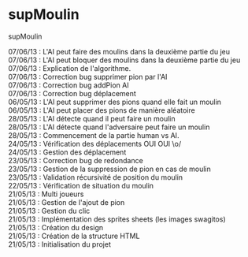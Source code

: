 supMoulin
=========

supMoulin

07/06/13 : L'AI peut faire des moulins dans la deuxième partie du jeu <br/>
07/06/13 : L'AI peut bloquer des moulins dans la deuxième partie du jeu<br/>
07/06/13 : Explication de l'algorithme.<br/>
07/06/13 : Correction bug supprimer pion par l'AI<br/>
07/06/13 : Correction bug addPion AI<br/>
07/06/13 : Correction bug déplacement<br/>
06/05/13 : L'AI peut supprimer des pions quand elle fait un moulin<br/>
06/05/13 : L'AI peut placer des pions de manière aléatoire<br/>
28/05/13 : L'AI détecte quand il peut faire un moulin<br/>
28/05/13 : L'AI détecte quand l'adversaire peut faire un moulin<br/>
28/05/13 : Commencement de la partie human vs AI. <br/>
24/05/13 : Vérification des déplacements OUI OUI \o/<br/>
24/05/13 : Gestion des déplacement<br/>
23/05/13 : Correction bug de redondance<br/>
23/05/13 : Gestion de la suppression de pion en cas de moulin<br/>
23/05/13 : Validation récursivité de position du moulin<br/>
22/05/13 : Vérification de situation du moulin<br/>
21/05/13 : Multi joueurs<br/>
21/05/13 : Gestion de l'ajout de pion<br/>
21/05/13 : Gestion du clic<br/>
21/05/13 : Implémentation des sprites sheets (les images swagitos)<br/>
21/05/13 : Création du design<br/>
21/05/13 : Création de la structure HTML<br/>
21/05/13 : Initialisation du projet<br/>